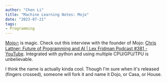 ```yaml
---
author: "Chen Li"
title: "Machine Learning Notes: Mojo"
date: "2023-07-21"
tags: 
- Programming
---
```


[Mojo🔥](https://docs.modular.com/mojo/) is magic. Check out this interview with the founder of Mojo: [Chris Lattner: Future of Programming and AI | Lex Fridman Podcast #381 - YouTube](https://www.youtube.com/watch?v=pdJQ8iVTwj8). Integrated with python and using multiple CPU/GPU/TPU is unbelievable.

I think the name is actually kinda cool. Though I'm sure when it's released (fingers crossed), someone will fork it and name it Dojo, or Casa, or House.